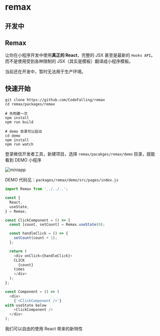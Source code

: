 # remax

## 开发中

## Remax

让你在小程序开发中使用**真正的 React**，完整的 JSX 甚至是最新的 `Hooks API`。而不是使用受到各种限制的 JSX（其实是模板）翻译成小程序模板。

当前还在开发中，暂时无法用于生产环境。

## 快速开始

```shell
git clone https://github.com/CodeFalling/remax
cd remax/packages/remax

# 先构建一次
npm install
npm run build

# demo 目录可以启动
cd demo
npm install
npm run watch
```

登录微信开发者工具，新建项目，选择 `remax/pacakges/remax/demo` 目录，就能看到 DEMO 小程序

![miniapp](https://user-images.githubusercontent.com/5436704/50785376-61446e80-12eb-11e9-9f2d-abfc0f4ae45f.gif)

DEMO 代码见：`packages/remax/demo/src/pages/index.js` 

```js
import Remax from '../../..';

const {
  React,
  useState,
} = Remax;

const ClickComponent = () => {
  const [count, setCount] = Remax.useState(0);

  const handleClick = () => {
    setCount(count + 1);
  };

  return (
    <div onClick={handleClick}>
    CLICK
      {count}
    times
    </div>
  );
};

const Component = () => (
  <div>
    {'<ClickComponent />'}
with useState below
    <ClickComponent />
  </div>
);
```

我们可以自由的使用 React 带来的新特性
